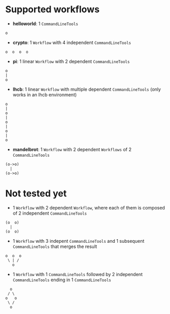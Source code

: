 # Supported workflows

- **helloworld**: 1 `CommandLineTools`

```
o
```

- **crypto**: 1 `Workflow` with 4 independent `CommandLineTools`

```
o  o  o  o
```

- **pi**: 1 linear `Workflow` with 2 dependent `CommandLineTools`

```
o
|
o
```

- **lhcb**: 1 linear `Workflow` with multiple dependent `CommandLineTools` (only works in an lhcb environment)

```
o
|
o
|
o
|
o
|
o
```

- **mandelbrot**: 1 `Workflow` with 2 dependent `Workflows` of 2 `CommandLineTools`

```
(o->o)
  |
(o->o)
```

# Not tested yet

- 1 `Workflow` with 2 dependent `Workflow`, where each of them is composed of 2 independent `CommandLineTools`

```
(o  o)
  |
(o  o)
```

- 1 `Workflow` with 3 indepent `CommandLineTools` and 1 subsequent `CommandLineTools` that merges the result

```
o  o  o
 \ | /
   o
```

- 1 `Workflow` with 1 `CommandLineTools` followed by 2 independent `CommandLineTools` ending in 1 `CommandLineTools`

```
  o
 / \
o   o
 \ /
  o
```
